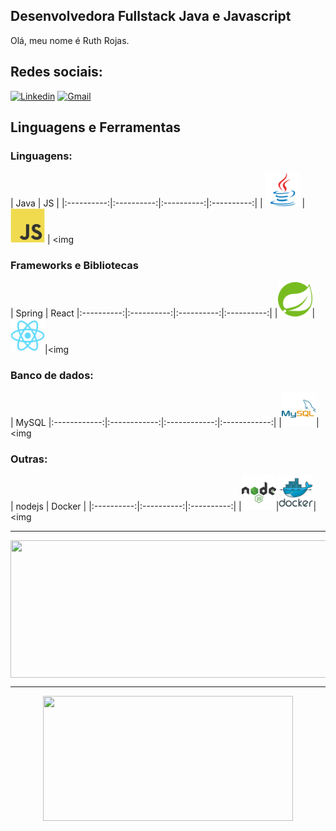 ## Desenvolvedora Fullstack Java e Javascript

Olá, meu nome é Ruth Rojas.

## Redes sociais:

[![Linkedin](https://img.shields.io/badge/LinkedIn-0077B5?style=for-the-badge&logo=linkedin&logoColor=white)](www.linkedin.com/in/ruth-rojas) [![Gmail](https://img.shields.io/badge/Gmail-D14836?style=for-the-badge&logo=gmail&logoColor=white)](mailto:ruthrojasdasilva12@gmail.com)

## Linguagens e Ferramentas
<div>

### Linguagens:
| Java | JS | 
|:----------:|:----------:|:----------:|:----------:|
|  <img src="https://github.com/devicons/devicon/blob/master/icons/java/java-original.svg" title="Java" alt="JavaScript" width="55" height="55"/> |  <img src="https://github.com/devicons/devicon/blob/master/icons/javascript/javascript-original.svg" title="JavaScript" alt="JavaScript" width="55" height="55"/> |  <img 

  

### Frameworks e Bibliotecas
| Spring | React
|:----------:|:----------:|:----------:|:----------:|
|<img src="https://github.com/devicons/devicon/blob/master/icons/spring/spring-original.svg" title="Spring"  alt="Spring" width="55" height="55"/>|<img src="https://github.com/devicons/devicon/blob/master/icons/react/react-original.svg" title="React"  alt="React" width="55" height="55"/>|<img 



### Banco de dados:

| MySQL 
|:------------:|:------------:|:------------:|:------------:|
|<img src="https://github.com/devicons/devicon/blob/master/icons/mysql/mysql-original-wordmark.svg" title="MySQL" alt="MySQL" width="55" height="55"/>|<img 

  
### Outras:

| nodejs | Docker | 
|:----------:|:----------:|:----------:|
|<img src="https://github.com/devicons/devicon/blob/master/icons/nodejs/nodejs-original-wordmark.svg" title="nodejs" alt="NodeJS" width="55" height="55"/>|<img src="https://github.com/devicons/devicon/blob/master/icons/docker/docker-original-wordmark.svg" title="Docker" alt="Docker" width="55" height="55"/>|<img 

</div>

---

<p align="center">
  <img width="800" height="220" align="center" src="https://streak-stats.demolab.com?user=sarassaura&theme=midnight-purple&hide_border=true&border_radius=5&card_width=800">
</p>

---

<p align="center">
  <img width="400" height="200" src="https://github-readme-stats.vercel.app/api/top-langs/?username=sarassaura&size_weight=0.15&count_weight=0.5&layout=compact&theme=midnight-purple">
</p>
